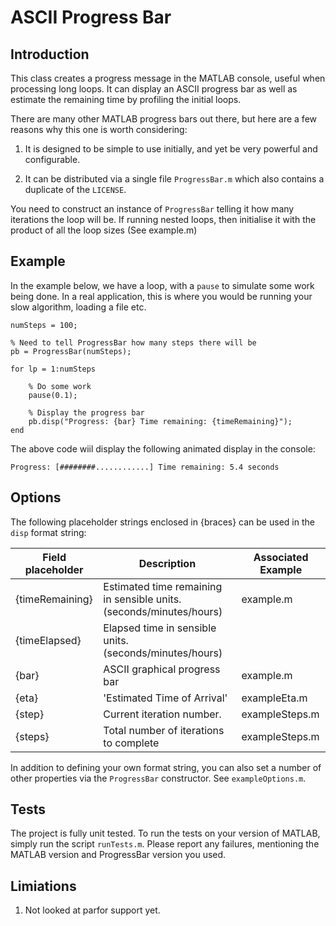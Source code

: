 # ASCII Progress Bar

## Introduction

This class creates a progress message in the MATLAB console, useful when
processing long loops. It can display an ASCII progress bar as well as estimate
the remaining time by profiling the initial loops.

There are many other MATLAB progress bars out there, but here are a few reasons
why this one is worth considering:

1. It is designed to be simple to use initially, and yet be very powerful and
   configurable.

2. It can be distributed via a single file `ProgressBar.m` which also contains a
   duplicate of the `LICENSE`.

You need to construct an instance of `ProgressBar` telling it how many
iterations the loop will be. If running nested loops, then initialise it with
the product of all the loop sizes (See example.m)

## Example

In the example below, we have a loop, with a `pause` to simulate some work being
done. In a real application, this is where you would be running your slow
algorithm, loading a file etc.

    numSteps = 100;

    % Need to tell ProgressBar how many steps there will be
    pb = ProgressBar(numSteps);
    
    for lp = 1:numSteps
    
        % Do some work
        pause(0.1);
    
        % Display the progress bar
        pb.disp("Progress: {bar} Time remaining: {timeRemaining}");
    end

The above code wiil display the following animated display in the console:

```
Progress: [########............] Time remaining: 5.4 seconds
```

## Options

The following placeholder strings enclosed in {braces} can be used in the `disp`
format string:

| Field placeholder | Description                                                         | Associated Example |
| ----------------- | ------------------------------------------------------------------- | ------------------ |
|  {timeRemaining}  | Estimated time remaining in sensible units. (seconds/minutes/hours) | example.m          |
|  {timeElapsed}    | Elapsed time in sensible units. (seconds/minutes/hours)             |                    |
|  {bar}            | ASCII graphical progress bar                                        | example.m          |
|  {eta}            | 'Estimated Time of Arrival'                                         | exampleEta.m       |
|  {step}           | Current iteration number.                                           | exampleSteps.m     |
|  {steps}          | Total number of iterations to complete                              | exampleSteps.m     |

In addition to defining your own format string, you can also set a number of
other properties via the `ProgressBar` constructor. See `exampleOptions.m`.

## Tests

The project is fully unit tested. To run the tests on your version of MATLAB,
simply run the script `runTests.m`. Please report any failures, mentioning the
MATLAB version and ProgressBar version you used.

## Limiations

1. Not looked at parfor support yet.
